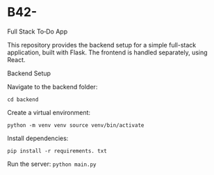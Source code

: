 # B42-
Full Stack To‑Do App

This repository provides the backend setup for a simple full-stack application, built with Flask. The frontend is handled separately, using React.

Backend Setup

Navigate to the backend folder:

`cd backend`

Create a virtual environment:

`python -m venv venv source venv/bin/activate`

Install dependencies:

`pip install -r requirements. txt`

Run the server:
`python main.py`
